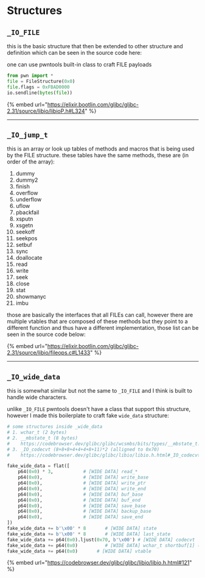 # Structures

## `_IO_FILE`

this is the basic structure that then be extended to other structure and definition which can be seen in the source code here:

one can use pwntools built-in class to craft FILE payloads

```python
from pwn import *
file = FileStructure(0x0)
file.flags = 0xFBAD0000
io.sendline(bytes(file))
```

{% embed url="https://elixir.bootlin.com/glibc/glibc-2.31/source/libio/libioP.h#L324" %}

***

## `_IO_jump_t`

this is an array or look up tables of methods and macros that is being used by the FILE structure. these tables have the same methods, these are (in order of the array):&#x20;

1. dummy
2. dummy2
3. finish
4. overflow
5. underflow
6. uflow
7. pbackfail
8. xsputn
9. xsgetn
10. seekoff
11. seekpos
12. setbuf
13. sync
14. doallocate
15. read
16. write
17. seek
18. close
19. stat
20. showmanyc
21. imbu

those are basically the interfaces that all FILEs can call, however there are multiple vtables that are composed of these methods but they point to a different function and thus have a different implementation, those list can be seen in the source code below:

{% embed url="https://elixir.bootlin.com/glibc/glibc-2.31/source/libio/fileops.c#L1433" %}

***

## `_IO_wide_data`

this is somewhat similar but not the same to `_IO_FILE` and I think is built to handle wide characters.

unlike `_IO_FILE` pwntools doesn't have a class that support this structure, however I made this boilerplate to craft fake `wide_data` structure:

```python
# some structures inside _wide_data
# 1. wchar_t (2 bytes)
# 2. __mbstate_t (8 bytes) 
#    https://codebrowser.dev/glibc/glibc/wcsmbs/bits/types/__mbstate_t.h.html#__mbstate_t
# 3. _IO_codecvt (8+8+8+4+4+4+8+11)*2 (alligned to 0x70)
#    https://codebrowser.dev/glibc/glibc/libio/libio.h.html#_IO_codecvt

fake_wide_data = flat([
    p64(0x0) * 3,           # [WIDE DATA] read_*
    p64(0x0),               # [WIDE DATA] write_base
    p64(0x0),               # [WIDE DATA] write_ptr
    p64(0x0),               # [WIDE DATA] write_end
    p64(0x0),               # [WIDE DATA] buf_base
    p64(0x0),               # [WIDE DATA] buf_end 
    p64(0x0),               # [WIDE DATA] save_base
    p64(0x0),               # [WIDE DATA] backup_base 
    p64(0x0),               # [WIDE DATA] save_end
])
fake_wide_data += b'\x00' * 8       # [WIDE DATA] state
fake_wide_data += b'\x00' * 8       # [WIDE DATA] last_state
fake_wide_data += p64(0x0).ljust(0x70, b'\x00') # [WIDE DATA] codecvt
fake_wide_data += p64(0x0)          # [WIDE DATA] wchar_t shortbuf[1] (alligned to 8 bytes)
fake_wide_data += p64(0x0)       # [WIDE DATA] vtable
```

{% embed url="https://codebrowser.dev/glibc/glibc/libio/libio.h.html#121" %}
